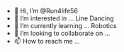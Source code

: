 - 👋 Hi, I’m @Run4life56
- 👀 I’m interested in ... Line Dancing
- 🌱 I’m currently learning ... Robotics
- 💞️ I’m looking to collaborate on ...
- 📫 How to reach me ...

<!---
Run4life56/Run4life56 is a ✨ special ✨ repository because its `README.md` (this file) appears on your GitHub profile.
You can click the Preview link to take a look at your changes.
--->
